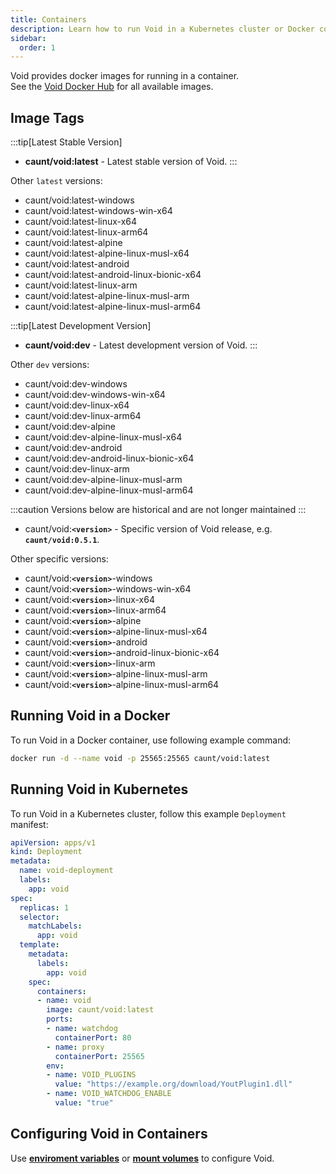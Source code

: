 ```yaml
---
title: Containers
description: Learn how to run Void in a Kubernetes cluster or Docker container.
sidebar:
  order: 1
---
```


Void provides docker images for running in a container.  
See the [Void Docker Hub](https://hub.docker.com/r/caunt/void/tags) for all available images.

## Image Tags
:::tip[Latest Stable Version]
- **caunt/void:latest** - Latest stable version of Void.
:::

Other `latest` versions:
- caunt/void:latest-windows
- caunt/void:latest-windows-win-x64
- caunt/void:latest-linux-x64
- caunt/void:latest-linux-arm64
- caunt/void:latest-alpine
- caunt/void:latest-alpine-linux-musl-x64
- caunt/void:latest-android
- caunt/void:latest-android-linux-bionic-x64
- caunt/void:latest-linux-arm
- caunt/void:latest-alpine-linux-musl-arm
- caunt/void:latest-alpine-linux-musl-arm64

:::tip[Latest Development Version]
- **caunt/void:dev** - Latest development version of Void.
:::

Other `dev` versions:
- caunt/void:dev-windows
- caunt/void:dev-windows-win-x64
- caunt/void:dev-linux-x64
- caunt/void:dev-linux-arm64
- caunt/void:dev-alpine
- caunt/void:dev-alpine-linux-musl-x64
- caunt/void:dev-android
- caunt/void:dev-android-linux-bionic-x64
- caunt/void:dev-linux-arm
- caunt/void:dev-alpine-linux-musl-arm
- caunt/void:dev-alpine-linux-musl-arm64

:::caution
Versions below are historical and are not longer maintained
:::

- caunt/void:**`<version>`** - Specific version of Void release, e.g. **`caunt/void:0.5.1`**.

Other specific versions:
- caunt/void:**`<version>`**-windows
- caunt/void:**`<version>`**-windows-win-x64
- caunt/void:**`<version>`**-linux-x64
- caunt/void:**`<version>`**-linux-arm64
- caunt/void:**`<version>`**-alpine
- caunt/void:**`<version>`**-alpine-linux-musl-x64
- caunt/void:**`<version>`**-android
- caunt/void:**`<version>`**-android-linux-bionic-x64
- caunt/void:**`<version>`**-linux-arm
- caunt/void:**`<version>`**-alpine-linux-musl-arm
- caunt/void:**`<version>`**-alpine-linux-musl-arm64

## Running Void in a Docker
To run Void in a Docker container, use following example command:
```bash
docker run -d --name void -p 25565:25565 caunt/void:latest
```

## Running Void in Kubernetes
To run Void in a Kubernetes cluster, follow this example `Deployment` manifest:
```yaml
apiVersion: apps/v1
kind: Deployment
metadata:
  name: void-deployment
  labels:
    app: void
spec:
  replicas: 1
  selector:
    matchLabels:
      app: void
  template:
    metadata:
      labels:
        app: void
    spec:
      containers:
      - name: void
        image: caunt/void:latest
        ports:
        - name: watchdog
          containerPort: 80
        - name: proxy
          containerPort: 25565
        env:
        - name: VOID_PLUGINS
          value: "https://example.org/download/YoutPlugin1.dll"
        - name: VOID_WATCHDOG_ENABLE
          value: "true"
```

## Configuring Void in Containers
Use [**enviroment variables**](/configuration/environment-variables/) or [**mount volumes**](/configuration/in-file/) to configure Void.
